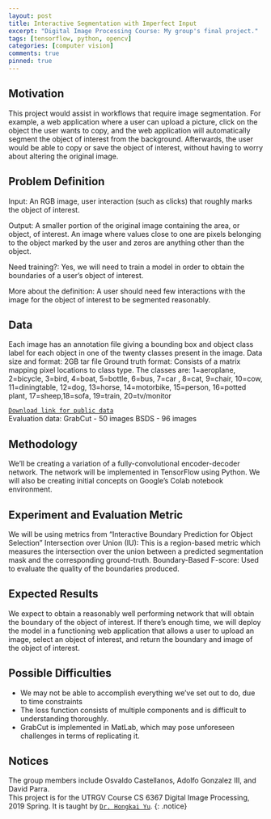 ```yaml
---
layout: post
title: Interactive Segmentation with Imperfect Input
excerpt: "Digital Image Processing Course: My group's final project."
tags: [tensorflow, python, opencv]
categories: [computer vision]
comments: true
pinned: true
---
```


## Motivation
This project would assist in workflows that require image segmentation. For example, a web application where a user can upload a picture, click on the object the user wants to copy, and the web application will automatically segment the object of interest from the background. Afterwards, the user would be able to copy or save the object of interest, without having to worry about altering the original image.

## Problem Definition

Input: An RGB image, user interaction (such as clicks) that roughly marks the object of interest.
 
Output: A smaller portion of the original image containing the area, or object, of interest. An image where values close to one are pixels belonging to the object marked by the user and zeros are anything other than the object.
 
Need training?: Yes, we will need to train a model in order to obtain the boundaries of a user’s object of interest.
 
More about the definition: A user should need few interactions with the image for the object of interest to be segmented reasonably.


## Data

Each image has an annotation file giving a bounding box and object class label for each object in one of the twenty classes present in the image.
Data size and format: 2GB tar file
Ground truth format: Consists of a matrix mapping pixel locations to class type. The classes are:
1=aeroplane, 2=bicycle, 3=bird, 4=boat, 5=bottle, 6=bus, 7=car , 8=cat, 9=chair, 10=cow,
11=diningtable, 12=dog, 13=horse, 14=motorbike, 15=person, 16=potted plant, 17=sheep,18=sofa, 19=train, 20=tv/monitor
<br>
 
<a href="http://host.robots.ox.ac.uk/pascal/VOC/voc2012/index.html#devkit"> `Download link for public data` </a>
<br>
Evaluation data: 
GrabCut - 50 images
BSDS - 96 images

## Methodology
We’ll be creating a variation of a fully-convolutional encoder-decoder network. The network will be implemented in TensorFlow using Python.  We will also be creating initial concepts on Google’s Colab notebook environment.

## Experiment and Evaluation Metric
We will be using metrics from “Interactive Boundary Prediction for Object Selection”
Intersection over Union (IU): This is a region-based metric which measures the intersection over the union between a predicted segmentation mask and the corresponding ground-truth.
Boundary-Based F-score: Used to evaluate the quality of the boundaries produced.

## Expected Results
We expect to obtain a reasonably well performing network that will obtain the boundary of the object of interest. If there’s enough time, we will deploy the model in a functioning web application that allows a user to upload an image, select an object of interest, and return the boundary and image of the object of interest.
## Possible Difficulties
* We may not be able to accomplish everything we’ve set out to do, due to time constraints
* The loss function consists of multiple components and is difficult to understanding thoroughly. 
* GrabCut is implemented in MatLab, which may pose unforeseen challenges in terms of replicating it.
## Notices

The group members include Osvaldo Castellanos, Adolfo Gonzalez III, and David Parra.
<br>
This project is for the UTRGV Course CS 6367 Digital Image Processing, 2019 Spring. It is taught by <a href="https://faculty.utrgv.edu/hongkai.yu/index.html">`Dr. Hongkai Yu`</a>.
{: .notice}

